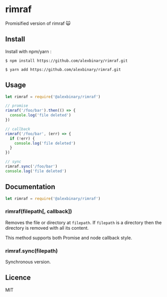 # rimraf

Promisified version of rimraf 🙀

## Install

Install with npm/yarn :

```
$ npm install https://github.com/alexbinary/rimraf.git

$ yarn add https://github.com/alexbinary/rimraf.git
```

## Usage

```javascript
let rimraf = require('@alexbinary/rimraf')

// promise
rimraf('/foo/bar').then(() => {
  console.log('file deleted')
})

// callback
rimraf('/foo/bar', (err) => {
  if (!err) {
    console.log('file deleted')
  }
})

// sync
rimraf.sync('/foo/bar')
console.log('file deleted')
```

## Documentation

```javascript
let rimraf = require('@alexbinary/rimraf')
```

### rimraf(filepath[, callback])

Removes the file or directory at `filepath`.
If `filepath` is a directory then the directory is removed with all its content.

This method supports both Promise and node callback style.

### rimraf.sync(filepath)

Synchronous version.

## Licence

MIT
